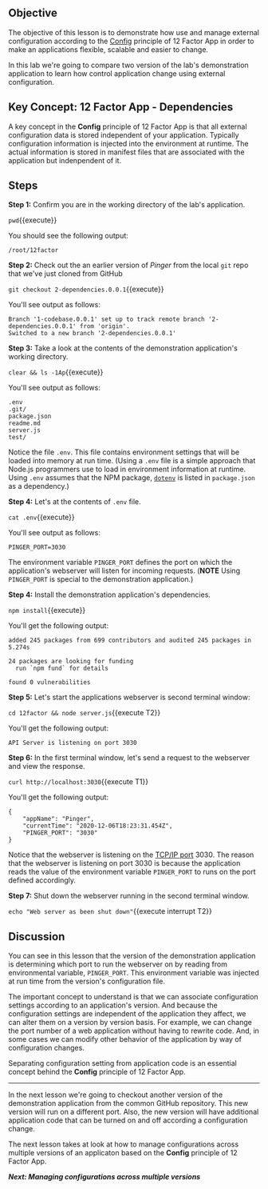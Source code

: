 ## Objective
The objective of this lesson is to demonstrate how use and manage external configuration according to the [Config](https://12factor.net/config) principle of 12 Factor App in order to make an applications flexible, scalable and easier to change.

In this lab we're going to compare two version of the lab's demonstration application to learn how control application change using external configuration.

## Key Concept: 12 Factor App - Dependencies
A key concept in the **Config** principle of 12 Factor App is that all external configuration data is stored independent of your application. Typically configuration information is injected into the environment at runtime. The actual information is stored in manifest files that are associated with the application but indenpendent of it.


## Steps

**Step 1:** Confirm you are in the working directory of the lab's application.

`pwd`{{execute}}

You should see the following output:

`/root/12factor`

**Step 2:** Check out the an earlier version of *Pinger* from the local `git` repo that we've just cloned from GitHub

`git checkout 2-dependencies.0.0.1`{{execute}}

You'll see output as follows:

```
Branch '1-codebase.0.0.1' set up to track remote branch '2-dependencies.0.0.1' from 'origin'.
Switched to a new branch '2-dependencies.0.0.1'

```
**Step 3:** Take a look at the contents of the demonstration application's working directory.

`clear && ls -1Ap`{{execute}}

You'll see output as follows:

```
.env
.git/
package.json
readme.md
server.js
test/

```

Notice the file `.env`. This file contains environment settings that will be loaded into memory at run time. (Using a `.env` file is a simple approach that Node.js programmers use to load in environment information at runtime. Using `.env` assumes that the NPM package, [`dotenv`](https://www.npmjs.com/package/dotenv) is listed in `package.json` as a dependency.) 

**Step 4:** Let's at the contents of `.env` file.

`cat .env`{{execute}}

You'll see output as follows:

`PINGER_PORT=3030`

The environment variable `PINGER_PORT` defines the port on which the application's webserver will listen for incoming requests. (**NOTE** Using `PINGER_PORT` is special to the demonstration application.)


**Step 4:** Install the demonstration application's dependencies.

`npm install`{{execute}}

You'll get the following output:

```
added 245 packages from 699 contributors and audited 245 packages in 5.274s

24 packages are looking for funding
  run `npm fund` for details

found 0 vulnerabilities
```

**Step 5:** Let's start the applications webserver is second terminal window:

`cd 12factor && node server.js`{{execute T2}}

You'll get the following output:

`API Server is listening on port 3030`

**Step 6:** In the first terminal window, let's send a request to the webserver and view the response.

`curl http://localhost:3030`{{execute T1}}


You'll get the following output:

```
{
    "appName": "Pinger",
    "currentTime": "2020-12-06T18:23:31.454Z",
    "PINGER_PORT": "3030"
}

```

Notice that the webserver is listening on the [TCP/IP port](https://www.pcmag.com/encyclopedia/term/tcpip-port) 3030. The reason that the webserver is listening on port 3030 is because the application reads the value of the environment variable `PINGER_PORT` to runs on the port defined accordingly.

**Step 7:** Shut down the webserver running in the second terminal window.

`echo "Web server as been shut down"`{{execute interrupt T2}}



## Discussion

You can see in this lesson that the version of the demonstration application is determining which port to run the webserver on by reading from environmental variable, `PINGER_PORT`. This environment variable was injected at run time from the version's configuration file.

The important concept to understand is that we can associate configuration settings according to an application's version. And because the configuration settings are independent of the application they affect, we can alter them on a version by version basis. For example, we can change the port number of a web application without having to rewrite code. And, in some cases we can modify other behavior of the application by way of configuration changes.

Separating configuration setting from application code is an essential concept behind the **Config** principle of 12 Factor App.

---

In the next lesson we're going to checkout another version of the demonstration application from the common GitHub repository. This new version will run on a different port. Also, the new version will have additional application code that can be turned on and off according a configuration change.

The next lesson takes at look at how to manage configurations across multiple versions of an applicaton based on the **Config** principle of 12 Factor App.

***Next: Managing configurations across multiple versions***